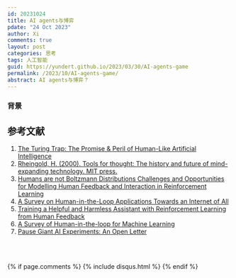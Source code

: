 ```yaml
---
id: 20231024
title: AI agents与博弈
pdate: "24 Oct 2023"
author: Xi
comments: true
layout: post
categories: 思考
tags: 人工智能
guid: https://yundert.github.io/2023/03/30/AI-agents-game
permalink: /2023/10/AI-agents-game/
abstract: AI agents与博弈？
---
```


### 背景



### 


## 参考文献

1. [The Turing Trap: The Promise & Peril of Human-Like Artificial Intelligence](https://www.amacad.org/sites/default/files/publication/downloads/Daedalus_Sp22_19_Brynjolfsson.pdf)
2. [Rheingold, H. (2000). Tools for thought: The history and future of mind-expanding technology. MIT press.](https://www.rheingold.com/texts/tft/)
3. [Humans are not Boltzmann Distributions Challenges and Opportunities for Modelling Human Feedback and Interaction in Reinforcement Learning](https://arxiv.org/abs/2206.13316)
4. [A Survey on Human-in-the-Loop Applications Towards an Internet of All](http://ieeexplore.ieee.org/document/7029083/)
5. [Training a Helpful and Harmless Assistant with Reinforcement Learning from Human Feedback](https://arxiv.org/abs/2204.05862)
6. [A Survey of Human-in-the-loop for Machine Learning](https://arxiv.org/abs/2108.00941)
7. [Pause Giant AI Experiments: An Open Letter](https://futureoflife.org/open-letter/pause-giant-ai-experiments/)


<br><br>




<script>
(function(){
        var elems = document.getElementsByClassName("view");
        elems[elems.length-1].remove();})();
</script>
{% if page.comments %}
    {% include disqus.html %}
{% endif %}